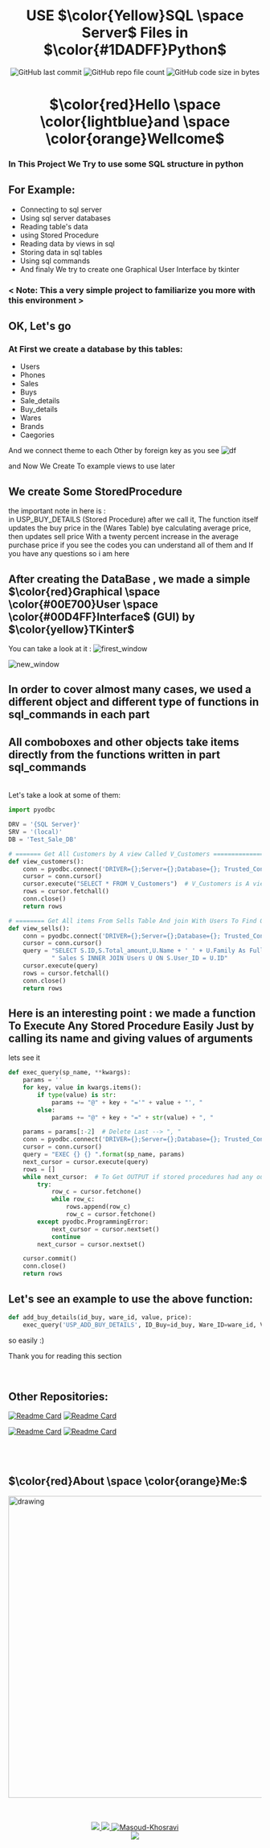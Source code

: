 <div align="center">

# USE $\color{Yellow}SQL \space Server$ Files in $\color{#1DADFF}Python$ 

![GitHub last commit](https://img.shields.io/github/last-commit/Masoud-Khosravi/SQL-Python)
![GitHub repo file count](https://img.shields.io/github/directory-file-count/Masoud-Khosravi/SQL-Python)
![GitHub code size in bytes](https://img.shields.io/github/languages/code-size/Masoud-Khosravi/SQL-Python)  


# $\color{red}Hello \space \color{lightblue}and \space \color{orange}Wellcome$

</div>

### In This Project We Try to use some SQL structure in python
## For Example:
+ Connecting to sql server
+ Using sql server databases
+ Reading table's data
+ using Stored Procedure
+ Reading data by views in sql
+ Storing data in sql tables
+ Using sql commands
+ And finaly We try to create one Graphical User Interface by tkinter
###  <  Note: This a very simple project to familiarize you more with this environment >
## OK, Let's go

### At First we create a database by this tables:
+ Users
+ Phones
+ Sales
+ Buys
+ Sale_details
+ Buy_details
+ Wares
+ Brands
+ Caegories

And we connect theme to each Other by foreign key as you see
![df](img/DB.png)
<br/>

and Now We Create To example views to use later
## We create Some StoredProcedure
the important note in here is :<br/>
in USP_BUY_DETAILS (Stored Procedure) after we call it, The function itself updates the buy price in the (Wares Table) bye calculating average price, then updates sell price With a twenty percent increase in the average purchase price
if you see the codes you can understand all of them and If you have any questions so i am here

## After creating the DataBase , we made a simple $\color{red}Graphical \space \color{#00E700}User \space \color{#00D4FF}Interface$ (GUI) by $\color{yellow}TKinter$
You can take a look at it :
![firest_window](img/Firest_page.png)
<br/>

![new_window](img/new_win.png)

## In order to cover almost many cases, we used a different object and different type of functions in sql_commands in each part
## All comboboxes and other objects take items directly from the functions written in part sql_commands
<br/>
Let's take a look at some of them:

```python
import pyodbc

DRV = '{SQL Server}'
SRV = '(local)'
DB = 'Test_Sale_DB'

# ======= Get All Customers by A view Called V_Customers =======================
def view_customers():
    conn = pyodbc.connect('DRIVER={};Server={};Database={}; Trusted_Connection=yes;'.format(DRV, SRV, DB))
    cursor = conn.cursor()
    cursor.execute("SELECT * FROM V_Customers")  # V_Customers is A view
    rows = cursor.fetchall()
    conn.close()
    return rows
```

```python
# ======== Get All items From Sells Table And join With Users To Find Out Customers Name ============
def view_sells():
    conn = pyodbc.connect('DRIVER={};Server={};Database={}; Trusted_Connection=yes;'.format(DRV, SRV, DB))
    cursor = conn.cursor()
    query = "SELECT S.ID,S.Total_amount,U.Name + ' ' + U.Family As FullName ,S.Date FROM" \
            " Sales S INNER JOIN Users U ON S.User_ID = U.ID"
    cursor.execute(query)
    rows = cursor.fetchall()
    conn.close()
    return rows
```

## Here is an interesting point : we made a function To Execute Any Stored Procedure Easily Just by calling its name and giving values of arguments
lets see it
```python
def exec_query(sp_name, **kwargs):
    params = ''
    for key, value in kwargs.items():
        if type(value) is str:
            params += "@" + key + "='" + value + "', "
        else:
            params += "@" + key + "=" + str(value) + ", "

    params = params[:-2]  # Delete Last --> ", "
    conn = pyodbc.connect('DRIVER={};Server={};Database={}; Trusted_Connection=yes;'.format(DRV, SRV, DB))
    cursor = conn.cursor()
    query = "EXEC {} {} ".format(sp_name, params)
    next_cursor = cursor.execute(query)
    rows = []
    while next_cursor:  # To Get OUTPUT if stored procedures had any output
        try:
            row_c = cursor.fetchone()
            while row_c:
                rows.append(row_c)
                row_c = cursor.fetchone()
        except pyodbc.ProgrammingError:
            next_cursor = cursor.nextset()
            continue
        next_cursor = cursor.nextset()

    cursor.commit()
    conn.close()
    return rows
```

## Let's see an example to use the above function:
```python
def add_buy_details(id_buy, ware_id, value, price):
    exec_query('USP_ADD_BUY_DETAILS', ID_Buy=id_buy, Ware_ID=ware_id, Value=value, Price=price)
```

so easily :)

Thank you for reading this section<br/>


<br/>

## Other Repositories:
[![Readme Card](https://github-readme-stats.vercel.app/api/pin/?username=masoud-khosravi&repo=SQL-Python)](https://github.com/Masoud-Khosravi/SQL-Python)
[![Readme Card](https://github-readme-stats.vercel.app/api/pin/?username=masoud-khosravi&repo=Tensorflow-Covid-19)](https://github.com/Masoud-Khosravi/Tensorflow-Covid-19)

[![Readme Card](https://github-readme-stats.vercel.app/api/pin/?username=masoud-khosravi&repo=Machine-Learning)](https://github.com/Masoud-Khosravi/Machine-Learning)
[![Readme Card](https://github-readme-stats.vercel.app/api/pin/?username=masoud-khosravi&repo=Stock-Markets)](https://github.com/Masoud-Khosravi/Stock-Markets)

<br/>
<br/>
<div align="left">

## $\color{red}About \space \color{orange}Me:$
<a href="https://github.com/Masoud-Khosravi">
  <img src="https://user-images.githubusercontent.com/121137036/210107231-0ae2f150-bb07-4e53-a2e2-a006b9b799e4.gif" alt="drawing" style="width:600px;"/>
</a>
<br/>
<br/>

</div>
<p align="center">
  <br/>
  <a href="https://www.linkedin.com/in/masoudkhosravi/">
      <img src="https://img.shields.io/badge/-Linkedin-blue?style=flat-square&logo=linkedin">
  </a>
  <a href="mailto:masoudkh.new@gmail.com">
      <img src="https://img.shields.io/badge/-Email-red?style=flat-square&logo=gmail&logoColor=white">
  </a>
  <a href="https://github.com/Masoud-Khosravi">
     <img src="https://komarev.com/ghpvc/?username=masoud-khosravi&label=Visitors&color=0e75b6&style=flat" alt="Masoud-Khosravi" />
  </a>
  <br/>
  <a href="https://github.com/Masoud-Khosravi">
      <img src="https://github-stats-alpha.vercel.app/api?username=masoud-khosravi&cc=22272e&tc=37BCF6&ic=fff&bc=0000" /> 
  <!---  
      <img src="https://github-readme-stats.vercel.app/api?username=masoud-khosravi&show_icons=true&hide=issues,contribs&theme=react&hide_border=true" />
  -->
    
  </a>
  
</p>
